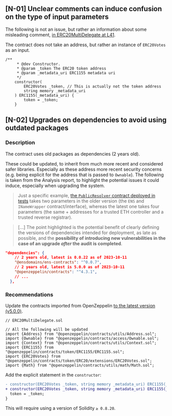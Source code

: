 ## [N-01] Unclear comments can induce confusion on the type of input parameters

The following is not an issue, but rather an information about some misleading comment, [in ERC20MultiDelegate at L41](https://github.com/code-423n4/2023-10-ens/blob/main/contracts/ERC20MultiDelegate.sol#L41).

The contract does not take an address, but rather an instance of `ERC20Votes` as an input.

```solidity
/**
     * @dev Constructor.
     * @param _token The ERC20 token address
     * @param _metadata_uri ERC1155 metadata uri
     */
    constructor(
        ERC20Votes _token, // This is actually not the token address
        string memory _metadata_uri
    ) ERC1155(_metadata_uri) {
        token = _token;
    }
```

## [N-02] Upgrades on dependencies to avoid using outdated packages

### Description

The contract uses old packages as dependencies (2 years old).

These could be updated, to inherit from much more recent and considered safer libraries. Especially as these address more recent security concerns (e.g. being explicit for the address that is passed to `Ownable`). The following is taken from the Analysis report, to highlight the potential issues it could induce, especially when upgrading the system.

> Just a specific example, [the `PublicResolver` contract deployed in tests](https://github.com/code-423n4/2023-10-ens/blob/main/test/delegatemulti.js#L110) takes two parameters in the older version (the `ENS` and `INameWrapper` contract/interface), whereas the latest one takes four parameters (the same + addresses for a trusted ETH controller and a trusted reverse registrar).
> 

> […] The point highlighted is the potential benefit of clearly defining the versions of dependencies intended for deployment, as late as possible, and the **possibility of introducing new vulnerabilities in the case of an upgrade *after* the audit is completed**.
> 

```json
"dependencies": {
    // 2 years old, latest is 0.0.22 as of 2023-10-11
    "@ensdomains/ens-contracts": "^0.0.7",
    // 2 years old, latest is 5.0.0 as of 2023-10-11
    "@openzeppelin/contracts": "^4.3.1",
    // ...
  },
```

### Recommendations

Update the contracts imported from OpenZeppelin [to the latest version (v5.0.0)](https://www.npmjs.com/package/@openzeppelin/contracts/v/5.0.0).

```solidity
// ERC20MultiDelegate.sol

// All the following will be updated
import {Address} from "@openzeppelin/contracts/utils/Address.sol";
import {Ownable} from "@openzeppelin/contracts/access/Ownable.sol";
import {Context} from "@openzeppelin/contracts/utils/Context.sol";
import {ERC1155} from "@openzeppelin/contracts/token/ERC1155/ERC1155.sol";
import {ERC20Votes} from "@openzeppelin/contracts/token/ERC20/extensions/ERC20Votes.sol";
import {Math} from "@openzeppelin/contracts/utils/math/Math.sol";
```

Add the explicit statement in the `constructor`:

```diff
- constructor(ERC20Votes _token, string memory _metadata_uri) ERC1155(_metadata_uri) {
+ constructor(ERC20Votes _token, string memory _metadata_uri) ERC1155(_metadata_uri) Ownable(msg.sender) {
  token = _token;
}
```

This will require using a version of Solidity `≥ 0.8.20`.